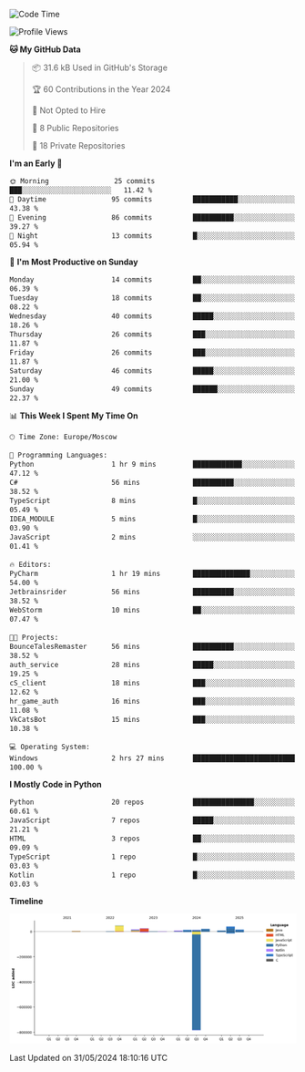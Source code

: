 <!--START_SECTION:waka-->
![Code Time](http://img.shields.io/badge/Code%20Time-344%20hrs%2043%20mins-blue)

![Profile Views](http://img.shields.io/badge/Profile%20Views-0-blue)

**🐱 My GitHub Data** 

> 📦 31.6 kB Used in GitHub's Storage 
 > 
> 🏆 60 Contributions in the Year 2024
 > 
> 🚫 Not Opted to Hire
 > 
> 📜 8 Public Repositories 
 > 
> 🔑 18 Private Repositories 
 > 
**I'm an Early 🐤** 

```text
🌞 Morning                25 commits          ███░░░░░░░░░░░░░░░░░░░░░░   11.42 % 
🌆 Daytime                95 commits          ███████████░░░░░░░░░░░░░░   43.38 % 
🌃 Evening                86 commits          ██████████░░░░░░░░░░░░░░░   39.27 % 
🌙 Night                  13 commits          █░░░░░░░░░░░░░░░░░░░░░░░░   05.94 % 
```
📅 **I'm Most Productive on Sunday** 

```text
Monday                   14 commits          ██░░░░░░░░░░░░░░░░░░░░░░░   06.39 % 
Tuesday                  18 commits          ██░░░░░░░░░░░░░░░░░░░░░░░   08.22 % 
Wednesday                40 commits          █████░░░░░░░░░░░░░░░░░░░░   18.26 % 
Thursday                 26 commits          ███░░░░░░░░░░░░░░░░░░░░░░   11.87 % 
Friday                   26 commits          ███░░░░░░░░░░░░░░░░░░░░░░   11.87 % 
Saturday                 46 commits          █████░░░░░░░░░░░░░░░░░░░░   21.00 % 
Sunday                   49 commits          ██████░░░░░░░░░░░░░░░░░░░   22.37 % 
```


📊 **This Week I Spent My Time On** 

```text
🕑︎ Time Zone: Europe/Moscow

💬 Programming Languages: 
Python                   1 hr 9 mins         ████████████░░░░░░░░░░░░░   47.12 % 
C#                       56 mins             ██████████░░░░░░░░░░░░░░░   38.52 % 
TypeScript               8 mins              █░░░░░░░░░░░░░░░░░░░░░░░░   05.49 % 
IDEA_MODULE              5 mins              █░░░░░░░░░░░░░░░░░░░░░░░░   03.90 % 
JavaScript               2 mins              ░░░░░░░░░░░░░░░░░░░░░░░░░   01.41 % 

🔥 Editors: 
PyCharm                  1 hr 19 mins        ██████████████░░░░░░░░░░░   54.00 % 
Jetbrainsrider           56 mins             ██████████░░░░░░░░░░░░░░░   38.52 % 
WebStorm                 10 mins             ██░░░░░░░░░░░░░░░░░░░░░░░   07.47 % 

🐱‍💻 Projects: 
BounceTalesRemaster      56 mins             ██████████░░░░░░░░░░░░░░░   38.52 % 
auth_service             28 mins             █████░░░░░░░░░░░░░░░░░░░░   19.25 % 
cS_client                18 mins             ███░░░░░░░░░░░░░░░░░░░░░░   12.62 % 
hr_game_auth             16 mins             ███░░░░░░░░░░░░░░░░░░░░░░   11.08 % 
VkCatsBot                15 mins             ███░░░░░░░░░░░░░░░░░░░░░░   10.38 % 

💻 Operating System: 
Windows                  2 hrs 27 mins       █████████████████████████   100.00 % 
```

**I Mostly Code in Python** 

```text
Python                   20 repos            ███████████████░░░░░░░░░░   60.61 % 
JavaScript               7 repos             █████░░░░░░░░░░░░░░░░░░░░   21.21 % 
HTML                     3 repos             ██░░░░░░░░░░░░░░░░░░░░░░░   09.09 % 
TypeScript               1 repo              █░░░░░░░░░░░░░░░░░░░░░░░░   03.03 % 
Kotlin                   1 repo              █░░░░░░░░░░░░░░░░░░░░░░░░   03.03 % 
```



**Timeline**

![Lines of Code chart](https://raw.githubusercontent.com/adlemx/adlemx/main/assets/bar_graph.png)


 Last Updated on 31/05/2024 18:10:16 UTC
<!--END_SECTION:waka-->
